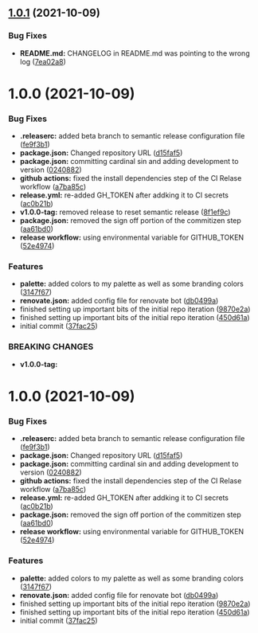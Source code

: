## [1.0.1](https://github.com/blackboardd/magui/compare/v1.0.0...v1.0.1) (2021-10-09)


### Bug Fixes

* **README.md:** CHANGELOG in README.md was pointing to the wrong log ([7ea02a8](https://github.com/blackboardd/magui/commit/7ea02a8e96f12910e8d7e75a2c3eb74ef9d34080))

# 1.0.0 (2021-10-09)


### Bug Fixes

* **.releaserc:** added beta branch to semantic release configuration file ([fe9f3b1](https://github.com/blackboardd/magui/commit/fe9f3b120788e83ab2fe527e35893362192702e2))
* **package.json:** Changed repository URL ([d15faf5](https://github.com/blackboardd/magui/commit/d15faf578fccb5bd775db48c78dd699b676cb8cd))
* **package.json:** committing cardinal sin and adding development to version ([0240882](https://github.com/blackboardd/magui/commit/02408821d6970d62404ec39f54bb8ece2f983700))
* **github actions:** fixed the install dependencies step of the CI Relase workflow ([a7ba85c](https://github.com/blackboardd/magui/commit/a7ba85c275f3ae6476b65bbbe18e5735ef35fb7a))
* **release.yml:** re-added GH_TOKEN after addking it to CI secrets ([ac0b21b](https://github.com/blackboardd/magui/commit/ac0b21b3d586d4d531ce4b1ddc0e89cd6777e3df))
* **v1.0.0-tag:** removed release to reset semantic release ([8f1ef9c](https://github.com/blackboardd/magui/commit/8f1ef9c2089da96ee4090a3fa5bd07c43a908ab5))
* **package.json:** removed the sign off portion of the commitizen step ([aa61bd0](https://github.com/blackboardd/magui/commit/aa61bd03a53de2989332e261388b2f7bab5b5c79))
* **release workflow:** using environmental variable for GITHUB_TOKEN ([52e4974](https://github.com/blackboardd/magui/commit/52e497400ed8e4107e1a19ca653c4e62495476c2))


### Features

* **palette:** added colors to my palette as well as some branding colors ([3147f67](https://github.com/blackboardd/magui/commit/3147f6737d37f53f1a134cebd1f315b9024c7416))
* **renovate.json:** added config file for renovate bot ([db0499a](https://github.com/blackboardd/magui/commit/db0499abc57e1f8f5592ceef49327f47123de923))
* finished setting up important bits of the initial repo iteration ([9870e2a](https://github.com/blackboardd/magui/commit/9870e2affd2627d60437090bec24745fc883bcab))
* finished setting up important bits of the initial repo iteration ([450d61a](https://github.com/blackboardd/magui/commit/450d61a5c16b048f5d6869c1325d37d57fe84802))
* initial commit ([37fac25](https://github.com/blackboardd/magui/commit/37fac255952f16f8b5237e25f8a4ed172ea332cc))


### BREAKING CHANGES

* **v1.0.0-tag:**

# 1.0.0 (2021-10-09)


### Bug Fixes

* **.releaserc:** added beta branch to semantic release configuration file ([fe9f3b1](https://github.com/blackboardd/magui/commit/fe9f3b120788e83ab2fe527e35893362192702e2))
* **package.json:** Changed repository URL ([d15faf5](https://github.com/blackboardd/magui/commit/d15faf578fccb5bd775db48c78dd699b676cb8cd))
* **package.json:** committing cardinal sin and adding development to version ([0240882](https://github.com/blackboardd/magui/commit/02408821d6970d62404ec39f54bb8ece2f983700))
* **github actions:** fixed the install dependencies step of the CI Relase workflow ([a7ba85c](https://github.com/blackboardd/magui/commit/a7ba85c275f3ae6476b65bbbe18e5735ef35fb7a))
* **release.yml:** re-added GH_TOKEN after addking it to CI secrets ([ac0b21b](https://github.com/blackboardd/magui/commit/ac0b21b3d586d4d531ce4b1ddc0e89cd6777e3df))
* **package.json:** removed the sign off portion of the commitizen step ([aa61bd0](https://github.com/blackboardd/magui/commit/aa61bd03a53de2989332e261388b2f7bab5b5c79))
* **release workflow:** using environmental variable for GITHUB_TOKEN ([52e4974](https://github.com/blackboardd/magui/commit/52e497400ed8e4107e1a19ca653c4e62495476c2))


### Features

* **palette:** added colors to my palette as well as some branding colors ([3147f67](https://github.com/blackboardd/magui/commit/3147f6737d37f53f1a134cebd1f315b9024c7416))
* **renovate.json:** added config file for renovate bot ([db0499a](https://github.com/blackboardd/magui/commit/db0499abc57e1f8f5592ceef49327f47123de923))
* finished setting up important bits of the initial repo iteration ([9870e2a](https://github.com/blackboardd/magui/commit/9870e2affd2627d60437090bec24745fc883bcab))
* finished setting up important bits of the initial repo iteration ([450d61a](https://github.com/blackboardd/magui/commit/450d61a5c16b048f5d6869c1325d37d57fe84802))
* initial commit ([37fac25](https://github.com/blackboardd/magui/commit/37fac255952f16f8b5237e25f8a4ed172ea332cc))
